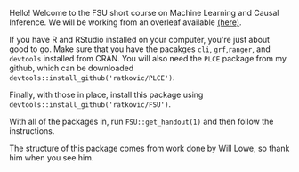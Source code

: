
Hello! Welcome to the FSU short course on Machine Learning and Causal Inference. We will be working from an overleaf available [(here)](https://www.overleaf.com/read/dhrpjympcfkm).

If you have R and RStudio installed on your computer, you're just about good to go.  Make sure that you have the pacakges `cli`, `grf`,`ranger`, and `devtools` installed from CRAN.  You will also need the `PLCE` package from my github, which can be downloaded `devtools::install_github('ratkovic/PLCE')`. 

Finally, with those in place, install this package using  `devtools::install_github('ratkovic/FSU')`. 

With all of the packages in, run `FSU::get_handout(1)` and then follow the instructions.

The structure of this package comes from work done by Will Lowe, so thank him when you see him.

